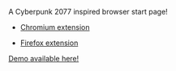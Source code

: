 A Cyberpunk 2077 inspired browser start page!

- [Chromium extension](https://chromewebstore.google.com/detail/cyberpunk-2077-themed-hom/dccdlniomlefbafjbonkmdnncabjenbk)
  
- [Firefox extension](https://addons.mozilla.org/en-US/firefox/addon/cyberpunk-2077-themed-homepage/)


[Demo available here!](https://cyberstart.teallogic.com/)
